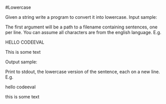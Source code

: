 #Lowercase

 Given a string write a program to convert it into lowercase.
Input sample:

The first argument will be a path to a filename containing sentences, one per line. You can assume all characters are from the english language. E.g.

HELLO CODEEVAL

This is some text

Output sample:

Print to stdout, the lowercase version of the sentence, each on a new line. E.g.

hello codeeval

this is some text
